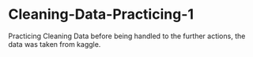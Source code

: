 # Cleaning-Data-Practicing-1
Practicing Cleaning Data before being handled to the further actions, the data was taken from kaggle.

